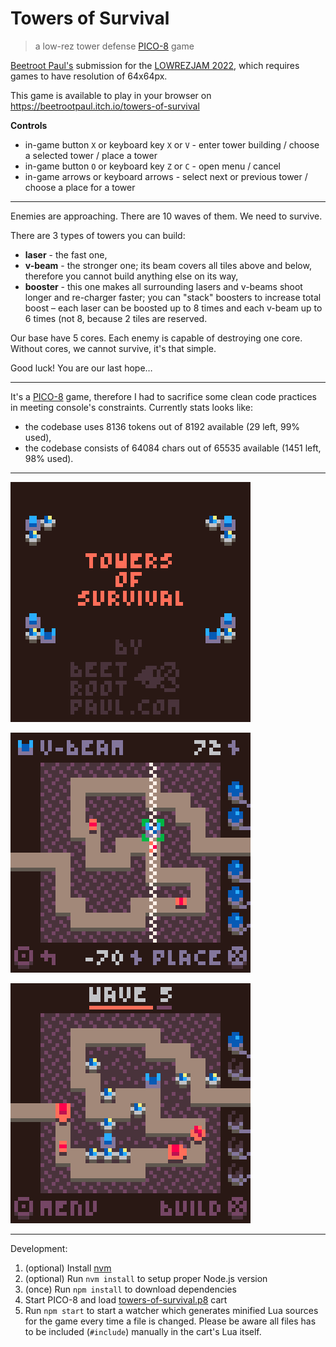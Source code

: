 # Towers of Survival

> a low-rez tower defense [PICO-8](https://www.lexaloffle.com/pico-8.php) game

[Beetroot Paul\'s](https://beetrootpaul.com) submission for
the [LOWREZJAM 2022](https://itch.io/jam/lowrezjam-2022), which requires games
to have resolution of 64x64px.

This game is available to play in your browser
on https://beetrootpaul.itch.io/towers-of-survival

**Controls**

- in-game button `X` or keyboard key `X` or `V` - enter tower building / choose
  a selected tower / place a tower
- in-game button `O` or keyboard key `Z` or `C` - open menu / cancel
- in-game arrows or keyboard arrows - select next or previous tower / choose a
  place for a tower

---

Enemies are approaching. There are 10 waves of them. We need to survive.

There are 3 types of towers you can build:

- **laser** - the fast one,
- **v-beam** - the stronger one; its beam covers all tiles above and below,
  therefore you cannot build anything else on its way,
- **booster** - this one makes all surrounding lasers and v-beams shoot longer
  and re-charger faster; you can "stack" boosters to increase total boost – each
  laser can be boosted up to 8 times and each v-beam up to 6 times (not 8,
  because 2 tiles are reserved.

Our base have 5 cores. Each enemy is capable of destroying one core. Without
cores, we cannot survive, it's that simple.

Good luck! You are our last hope…

---

It's a [PICO-8](https://www.lexaloffle.com/pico-8.php) game, therefore I had to sacrifice some clean code practices in meeting console's
constraints. Currently stats looks like:

- the codebase uses 8136 tokens out of 8192 available (29 left, 99% used),
- the codebase consists of 64084 chars out of 65535 available (1451 left, 98%
  used).

---

![](./screenshots/2022-08-12_title.png)

![](./screenshots/2022-08-12_placement.png)

![](./screenshots/2022-08-12_wave.png)

--- 

Development:

1. (optional) Install [nvm](https://github.com/nvm-sh/nvm)
2. (optional) Run `nvm install` to setup proper Node.js version
3. (once) Run `npm install` to download dependencies
4. Start PICO-8 and load [towers-of-survival.p8](towers-of-survival.p8) cart
5. Run `npm start` to start a watcher which generates minified Lua sources for
   the game every time a file is changed. Please be aware all files has to be
   included (`#include`) manually in the cart's Lua itself.
